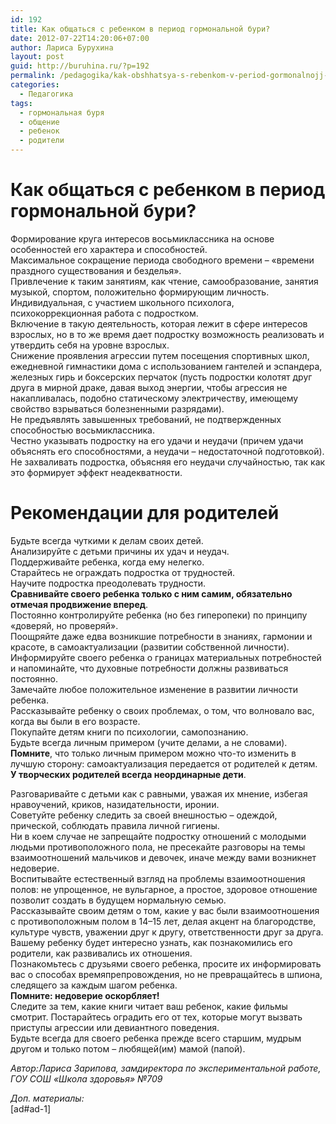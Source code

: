 ```yaml
---
id: 192
title: Как общаться с ребенком в период гормональной бури?
date: 2012-07-22T14:20:06+07:00
author: Лариса Бурухина
layout: post
guid: http://buruhina.ru/?p=192
permalink: /pedagogika/kak-obshhatsya-s-rebenkom-v-period-gormonalnojj-buri
categories:
  - Педагогика
tags:
  - гормональная буря
  - общение
  - ребенок
  - родители
---
```

# Как общаться с ребенком в период гормональной бури?

Формирование круга интересов восьмиклассника на основе особенностей его характера и способностей.  
Максимальное сокращение периода свободного времени – «времени праздного существования и безделья».  
Привлечение к таким занятиям, как чтение, самообразование, занятия музыкой, спортом, положительно формирующим личность.  
Индивидуальная, с участием школьного психолога, психокоррекционная работа с подростком.  
Включение в такую деятельность, которая лежит в сфере интересов взрослых, но в то же время дает подростку возможность реализовать и утвердить себя на уровне взрослых.  
Снижение проявления агрессии путем посещения спортивных школ, ежедневной гимнастики дома с использованием гантелей и эспандера, железных гирь и боксерских перчаток (пусть подростки колотят друг друга в мирной драке, давая выход энергии, чтобы агрессия не накапливалась, подобно статическому электричеству, имеющему свойство взрываться болезненными разрядами).  
Не предъявлять завышенных требований, не подтвержденных способностью восьмиклассника.  
Честно указывать подростку на его удачи и неудачи (причем удачи объяснять его способностями, а неудачи – недостаточной подготовкой).  
Не захваливать подростка, объясняя его неудачи случайностью, так как это формирует эффект неадекватности.  
<!--more-->

# Рекомендации для родителей

Будьте всегда чуткими к делам своих детей.  
Анализируйте с детьми причины их удач и неудач.  
Поддерживайте ребенка, когда ему нелегко.  
Старайтесь не ограждать подростка от трудностей.  
Научите подростка преодолевать трудности.  
**Сравнивайте своего ребенка только с ним самим, обязательно отмечая продвижение вперед**.  
Постоянно контролируйте ребенка (но без гиперопеки) по принципу «доверяй, но проверяй».  
Поощряйте даже едва возникшие потребности в знаниях, гармонии и красоте, в самоактуализации (развитии собственной личности).  
Информируйте своего ребенка о границах материальных потребностей и напоминайте, что духовные потребности должны развиваться постоянно.  
Замечайте любое положительное изменение в развитии личности ребенка.  
Рассказывайте ребенку о своих проблемах, о том, что волновало вас, когда вы были в его возрасте.  
Покупайте детям книги по психологии, самопознанию.  
Будьте всегда личным примером (учите делами, а не словами).  
**Помните**, что только личным примером можно что-то изменить в лучшую сторону: самоактуализация передается от родителей к детям. **У творческих родителей всегда неординарные дети**.

Разговаривайте с детьми как с равными, уважая их мнение, избегая нравоучений, криков, назидательности, иронии.  
Советуйте ребенку следить за своей внешностью – одеждой, прической, соблюдать правила личной гигиены.  
Ни в коем случае не запрещайте подростку отношений с молодыми людьми противоположного пола, не пресекайте разговоры на темы взаимоотношений мальчиков и девочек, иначе между вами возникнет недоверие.  
Воспитывайте естественный взгляд на проблемы взаимоотношения полов: не упрощенное, не вульгарное, а простое, здоровое отношение позволит создать в будущем нормальную семью.  
Рассказывайте своим детям о том, какие у вас были взаимоотношения с противоположным полом в 14–15 лет, делая акцент на благородстве, культуре чувств, уважении друг к другу, ответственности друг за друга.  
Вашему ребенку будет интересно узнать, как познакомились его родители, как развивались их отношения.  
Познакомьтесь с друзьями своего ребенка, просите их информировать вас о способах времяпрепровождения, но не превращайтесь в шпиона, следящего за каждым шагом ребенка.  
**Помните: недоверие оскорбляет!**  
Следите за тем, какие книги читает ваш ребенок, какие фильмы смотрит. Постарайтесь оградить его от тех, которые могут вызвать приступы агрессии или девиантного поведения.  
Будьте всегда для своего ребенка прежде всего старшим, мудрым другом и только потом – любящей(им) мамой (папой).

_Автор:Лариса Зарипова, замдиректора по экспериментальной работе, ГОУ СОШ «Школа здоровья» №709_

_Доп. материалы:_ <a href="http://buruhina.ru/pedagogika/gormonalnaya-burya-v-vosmom-klasse" title="Гормональная буря в восьмом классе" target="_blank"></a>  
[ad#ad-1]